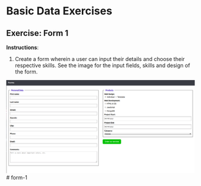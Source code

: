 # Basic Data Exercises

## Exercise: Form 1

**Instructions**:

1.  Create a form wherein a user can input their details and choose their respective skills. See the image for the input fields, skills and design of the form.

![mockup-image](/image/mockup.png)# form-1
